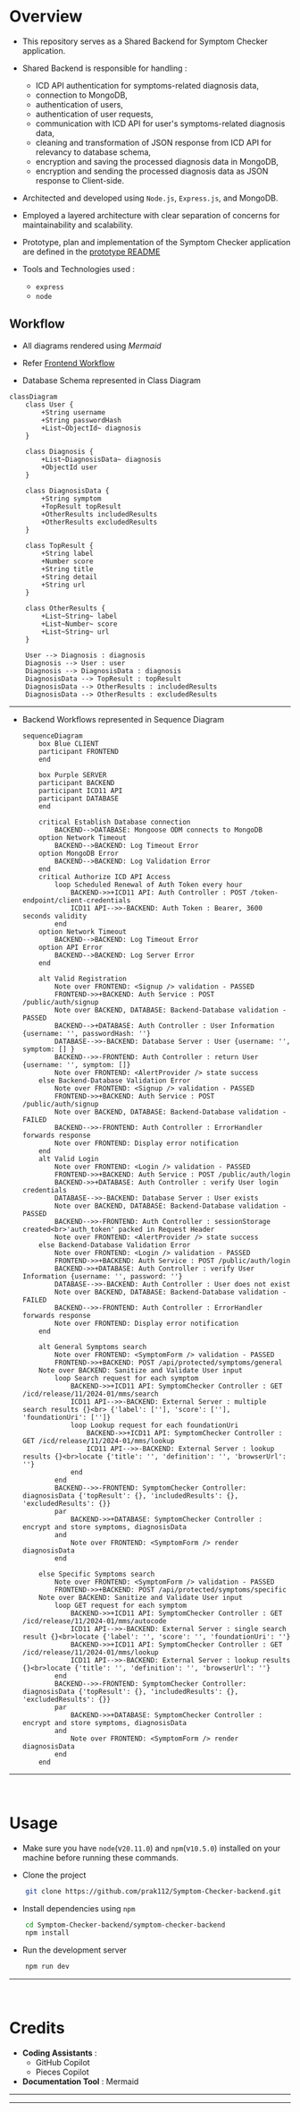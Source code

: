 # Overview
- This repository serves as a Shared Backend for Symptom Checker application.
- Shared Backend is responsible for handling :
  - ICD API authentication for symptoms-related diagnosis data,
  - connection to MongoDB,
  - authentication of users,
  - authentication of user requests,
  - communication with ICD API for user's symptoms-related diagnosis data,
  - cleaning and transformation of JSON response from ICD API for relevancy to database schema,
  - encryption and saving the processed diagnosis data in MongoDB,
  - encryption and sending the processed diagnosis data as JSON response to Client-side.
 
- Architected and developed using `Node.js`, `Express.js`, and MongoDB.
- Employed a layered architecture with clear separation of concerns for maintainability and scalability.

- Prototype, plan and implementation of the Symptom Checker application are defined in the [prototype README](https://github.com/prak112/ICD11-SymptomChecker#oveview)
- Tools and Technologies used : 
    - `express`
    - `node`

## Workflow
- All diagrams rendered using *Mermaid*
- Refer [Frontend Workflow](https://github.com/prak112/Symptom-Checker-frontend#workflow)

- Database Schema represented in Class Diagram

```mermaid
classDiagram
    class User {
        +String username
        +String passwordHash
        +List~ObjectId~ diagnosis
    }

    class Diagnosis {
        +List~DiagnosisData~ diagnosis
        +ObjectId user
    }

    class DiagnosisData {
        +String symptom
        +TopResult topResult
        +OtherResults includedResults
        +OtherResults excludedResults
    }

    class TopResult {
        +String label
        +Number score
        +String title
        +String detail
        +String url
    }

    class OtherResults {
        +List~String~ label
        +List~Number~ score
        +List~String~ url
    }

    User --> Diagnosis : diagnosis
    Diagnosis --> User : user
    Diagnosis --> DiagnosisData : diagnosis
    DiagnosisData --> TopResult : topResult
    DiagnosisData --> OtherResults : includedResults
    DiagnosisData --> OtherResults : excludedResults

```

<hr>

- Backend Workflows represented in Sequence Diagram

    ```mermaid
    sequenceDiagram
        box Blue CLIENT
        participant FRONTEND
        end

        box Purple SERVER
        participant BACKEND
        participant ICD11 API
        participant DATABASE
        end

        critical Establish Database connection
            BACKEND-->DATABASE: Mongoose ODM connects to MongoDB
        option Network Timeout
            BACKEND-->BACKEND: Log Timeout Error
        option MongoDB Error
            BACKEND-->BACKEND: Log Validation Error
        end
        critical Authorize ICD API Access
            loop Scheduled Renewal of Auth Token every hour
                BACKEND->>+ICD11 API: Auth Controller : POST /token-endpoint/client-credentials
                ICD11 API-->>-BACKEND: Auth Token : Bearer, 3600 seconds validity
            end
        option Network Timeout
            BACKEND-->BACKEND: Log Timeout Error
        option API Error
            BACKEND-->BACKEND: Log Server Error    
        end

        alt Valid Registration
            Note over FRONTEND: <Signup /> validation - PASSED
            FRONTEND->>+BACKEND: Auth Service : POST /public/auth/signup
            Note over BACKEND, DATABASE: Backend-Database validation - PASSED        
            BACKEND-->+DATABASE: Auth Controller : User Information {username: '', passwordHash: ''}
            DATABASE-->>-BACKEND: Database Server : User {username: '', symptom: [] }
            BACKEND-->>-FRONTEND: Auth Controller : return User {username: '', symptom: []}
            Note over FRONTEND: <AlertProvider /> state success
        else Backend-Database Validation Error
            Note over FRONTEND: <Signup /> validation - PASSED
            FRONTEND->>+BACKEND: Auth Service : POST /public/auth/signup
            Note over BACKEND, DATABASE: Backend-Database validation - FAILED
            BACKEND-->>-FRONTEND: Auth Controller : ErrorHandler forwards response
            Note over FRONTEND: Display error notification
        end
        alt Valid Login
            Note over FRONTEND: <Login /> validation - PASSED
            FRONTEND->>+BACKEND: Auth Service : POST /public/auth/login
            BACKEND->>+DATABASE: Auth Controller : verify User login credentials
            DATABASE-->>-BACKEND: Database Server : User exists
            Note over BACKEND, DATABASE: Backend-Database validation - PASSED
            BACKEND-->>-FRONTEND: Auth Controller : sessionStorage created<br>'auth_token' packed in Request Header
            Note over FRONTEND: <AlertProvider /> state success
        else Backend-Database Validation Error
            Note over FRONTEND: <Login /> validation - PASSED
            FRONTEND->>+BACKEND: Auth Service : POST /public/auth/login
            BACKEND->>+DATABASE: Auth Controller : verify User Information {username: '', password: ''}
            DATABASE-->>-BACKEND: Auth Controller : User does not exist
            Note over BACKEND, DATABASE: Backend-Database validation - FAILED
            BACKEND-->>-FRONTEND: Auth Controller : ErrorHandler forwards response
            Note over FRONTEND: Display error notification
        end

        alt General Symptoms search
            Note over FRONTEND: <SymptomForm /> validation - PASSED
            FRONTEND->>+BACKEND: POST /api/protected/symptoms/general
        Note over BACKEND: Sanitize and Validate User input
            loop Search request for each symptom  
                BACKEND->>+ICD11 API: SymptomChecker Controller : GET /icd/release/11/2024-01/mms/search
                ICD11 API-->>-BACKEND: External Server : multiple search results {}<br> {'label': [''], 'score': [''], 'foundationUri': ['']}
                loop Lookup request for each foundationUri 
                    BACKEND->>+ICD11 API: SymptomChecker Controller : GET /icd/release/11/2024-01/mms/lookup 
                    ICD11 API-->>-BACKEND: External Server : lookup results {}<br>locate {'title': '', 'definition': '', 'browserUrl': ''}
                end
            end
            BACKEND-->>-FRONTEND: SymptomChecker Controller: diagnosisData {'topResult': {}, 'includedResults': {}, 'excludedResults': {}}
            par
                BACKEND->>+DATABASE: SymptomChecker Controller : encrypt and store symptoms, diagnosisData
            and
                Note over FRONTEND: <SymptomForm /> render diagnosisData
            end

        else Specific Symptoms search
            Note over FRONTEND: <SymptomForm /> validation - PASSED
            FRONTEND->>+BACKEND: POST /api/protected/symptoms/specific
        Note over BACKEND: Sanitize and Validate User input 
            loop GET request for each symptom   
                BACKEND->>+ICD11 API: SymptomChecker Controller : GET /icd/release/11/2024-01/mms/autocode
                ICD11 API-->>-BACKEND: External Server : single search result {}<br>locate {'label': '', 'score': '', 'foundationUri': ''} 
                BACKEND->>+ICD11 API: SymptomChecker Controller : GET /icd/release/11/2024-01/mms/lookup 
                ICD11 API-->>-BACKEND: External Server : lookup results {}<br>locate {'title': '', 'definition': '', 'browserUrl': ''}
            end
            BACKEND-->>-FRONTEND: SymptomChecker Controller: diagnosisData {'topResult': {}, 'includedResults': {}, 'excludedResults': {}}
            par
                BACKEND->>+DATABASE: SymptomChecker Controller : encrypt and store symptoms, diagnosisData
            and
                Note over FRONTEND: <SymptomForm /> render diagnosisData
            end
        end
    ```

<hr>
<br>

# Usage
- Make sure you have `node`(v`20.11.0`) and `npm`(v`10.5.0`) installed on your machine before running these commands.

- Clone the project
```bash
    git clone https://github.com/prak112/Symptom-Checker-backend.git
```

- Install dependencies using `npm`
```bash
    cd Symptom-Checker-backend/symptom-checker-backend
    npm install
```

- Run the development server
```bash
    npm run dev
``` 

<hr>
<br>

# Credits
- **Coding Assistants** : 
    - GitHub Copilot
    - Pieces Copilot
- **Documentation Tool** : Mermaid

<hr>
<hr>
